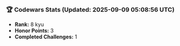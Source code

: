 ### 🏆 Codewars Stats (Updated: 2025-09-09 05:08:56 UTC)

- **Rank:** 8 kyu
- **Honor Points:** 3
- **Completed Challenges:** 1
